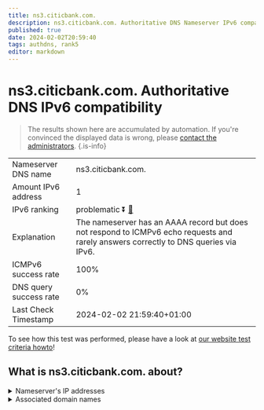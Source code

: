 ```yaml
---
title: ns3.citicbank.com.
description: ns3.citicbank.com. Authoritative DNS Nameserver IPv6 compatibility
published: true
date: 2024-02-02T20:59:40
tags: authdns, rank5
editor: markdown
---
```


# ns3.citicbank.com. Authoritative DNS IPv6 compatibility

> The results shown here are accumulated by automation. If you're convinced the displayed data is wrong, please [contact the administrators](/howto/chat). 
{.is-info}




|   |   |
| - | - |
| Nameserver DNS name | ns3.citicbank.com.
| Amount IPv6 address | 1
| IPv6 ranking | problematic :arrow_double_down: [🔗](/howto/ranking) |
| Explanation | The nameserver has an AAAA record but does not respond to ICMPv6 echo requests and rarely answers correctly to DNS queries via IPv6. |
| ICMPv6 success rate | 100%|
| DNS query success rate | 0% |
| Last Check Timestamp | 2024-02-02 21:59:40+01:00 |

To see how this test was performed, please have a look at [our website test criteria howto](/howto/testcriteria/authdns)!


## What is ns3.citicbank.com. about?




<details>
<summary>Nameserver's IP addresses</summary>

240e:604:208:700::3

</details>



<details>
<summary>Associated domain names</summary>

www.citicbank.com

</details>
